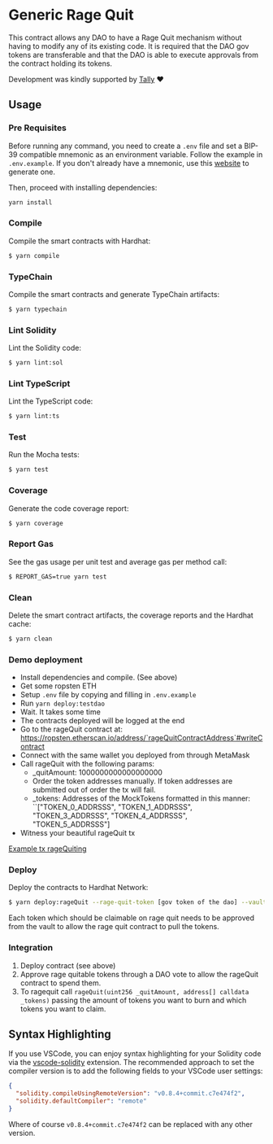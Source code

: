 # Generic Rage Quit

This contract allows any DAO to have a Rage Quit mechanism without having to modify any of its existing code.
It is required that the DAO gov tokens are transferable and that the DAO is able to execute approvals from the contract holding its tokens.

Development was kindly supported by [Tally](https://www.withtally.com/) ❤

## Usage

### Pre Requisites

Before running any command, you need to create a `.env` file and set a BIP-39 compatible mnemonic as an environment
variable. Follow the example in `.env.example`. If you don't already have a mnemonic, use this [website](https://iancoleman.io/bip39/) to generate one.

Then, proceed with installing dependencies:

```sh
yarn install
```

### Compile

Compile the smart contracts with Hardhat:

```sh
$ yarn compile
```

### TypeChain

Compile the smart contracts and generate TypeChain artifacts:

```sh
$ yarn typechain
```

### Lint Solidity

Lint the Solidity code:

```sh
$ yarn lint:sol
```

### Lint TypeScript

Lint the TypeScript code:

```sh
$ yarn lint:ts
```

### Test

Run the Mocha tests:

```sh
$ yarn test
```

### Coverage

Generate the code coverage report:

```sh
$ yarn coverage
```

### Report Gas

See the gas usage per unit test and average gas per method call:

```sh
$ REPORT_GAS=true yarn test
```

### Clean

Delete the smart contract artifacts, the coverage reports and the Hardhat cache:

```sh
$ yarn clean
```

### Demo deployment

- Install dependencies and compile. (See above)
- Get some ropsten ETH
- Setup `.env` file by copying and filling in `.env.example`
- Run `yarn deploy:testdao`
- Wait. It takes some time
- The contracts deployed will be logged at the end
- Go to the rageQuit contract at: https://ropsten.etherscan.io/address/`rageQuitContractAddress`#writeContract
- Connect with the same wallet you deployed from through MetaMask
- Call rageQuit with the following params:
  - _quitAmount: 1000000000000000000
  - Order the token addresses manually. If token addresses are submitted out of order the tx will fail.
  - _tokens: Addresses of the MockTokens formatted in this manner: ``["TOKEN_0_ADDRSSS", "TOKEN_1_ADDRSSS", "TOKEN_3_ADDRSSS", "TOKEN_4_ADDRSSS", "TOKEN_5_ADDRSSS"]
- Witness your beautiful rageQuit tx

[Example tx rageQuiting](https://ropsten.etherscan.io/tx/0x463c70727af2b9db7fee9bbf07fc735382c23a5c36e7bd3af24529003f0cf02a)

### Deploy

Deploy the contracts to Hardhat Network:

```sh
$ yarn deploy:rageQuit --rage-quit-token [gov token of the dao] --vault [contract holding the tokens in the treasury]
```

Each token which should be claimable on rage quit needs to be approved from the vault to allow the rage quit contract to pull the tokens.

### Integration

1. Deploy contract (see above)
2. Approve rage quitable tokens through a DAO vote to allow the rageQuit contract to spend them.
3. To ragequit call ``rageQuit(uint256 _quitAmount, address[] calldata _tokens)`` passing the amount of tokens you want to burn and which tokens you want to claim.

## Syntax Highlighting

If you use VSCode, you can enjoy syntax highlighting for your Solidity code via the
[vscode-solidity](https://github.com/juanfranblanco/vscode-solidity) extension. The recommended approach to set the
compiler version is to add the following fields to your VSCode user settings:

```json
{
  "solidity.compileUsingRemoteVersion": "v0.8.4+commit.c7e474f2",
  "solidity.defaultCompiler": "remote"
}
```

Where of course `v0.8.4+commit.c7e474f2` can be replaced with any other version.
